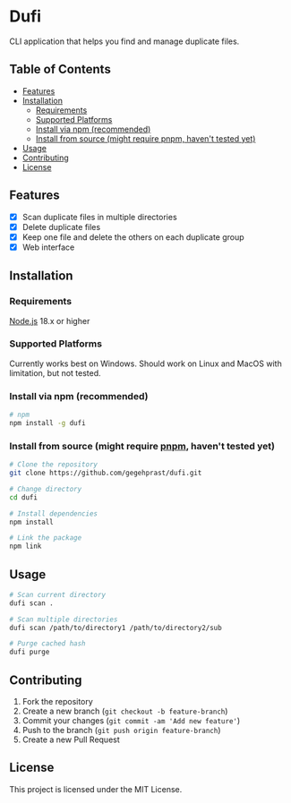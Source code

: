 # Dufi
CLI application that helps you find and manage duplicate files.

## Table of Contents

- [Features](#features)
- [Installation](#installation)
  - [Requirements](#requirements)
  - [Supported Platforms](#supported-platforms)
  - [Install via npm (recommended)](#install-via-npm-recommended)
  - [Install from source (might require pnpm, haven't tested yet)](#install-from-source-might-require-pnpm-havent-tested-yet)
- [Usage](#usage)
- [Contributing](#contributing)
- [License](#license)

## Features

- [x] Scan duplicate files in multiple directories
- [x] Delete duplicate files
- [x] Keep one file and delete the others on each duplicate group
- [x] Web interface

## Installation

### Requirements
[Node.js](https://nodejs.org/) 18.x or higher

### Supported Platforms
Currently works best on Windows. Should work on Linux and MacOS with limitation, but not tested.

### Install via npm (recommended)

```bash
# npm
npm install -g dufi
```

### Install from source (might require [pnpm](https://pnpm.io/), haven't tested yet)

```bash
# Clone the repository
git clone https://github.com/gegehprast/dufi.git

# Change directory
cd dufi

# Install dependencies
npm install

# Link the package
npm link
```

## Usage

```bash
# Scan current directory
dufi scan .

# Scan multiple directories
dufi scan /path/to/directory1 /path/to/directory2/sub

# Purge cached hash
dufi purge
```


## Contributing

1. Fork the repository
2. Create a new branch (`git checkout -b feature-branch`)
3. Commit your changes (`git commit -am 'Add new feature'`)
4. Push to the branch (`git push origin feature-branch`)
5. Create a new Pull Request

## License

This project is licensed under the MIT License.
